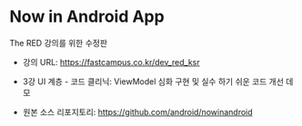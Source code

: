Now in Android App
==================
The RED 강의를 위한 수정판

- 강의 URL: https://fastcampus.co.kr/dev_red_ksr

- 3강 UI 계층 - 코드 클리닉: ViewModel 심화 구현 및 실수 하기 쉬운 코드 개선 데모

- 원본 소스 리포지토리: https://github.com/android/nowinandroid
